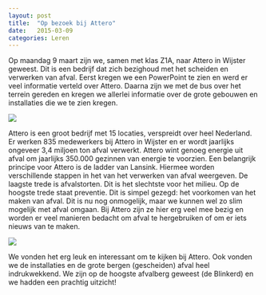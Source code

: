 ```yaml
---
layout: post
title:  "Op bezoek bij Attero"
date:   2015-03-09
categories: Leren
---
```


Op maandag 9 maart zijn we, samen met klas Z1A, naar Attero in Wijster geweest. Dit is een bedrijf dat zich bezighoud met het scheiden en verwerken van afval. Eerst kregen we een PowerPoint te zien en werd er veel informatie verteld over Attero. Daarna zijn we met de bus over het terrein gereden en kregen we allerlei informatie over de grote gebouwen en installaties die we te zien kregen.

![](/https://raw.githubusercontent.com/zernergy/zernergy.github.io/master/img/attero.1.JPG)

Attero is een groot bedrijf met 15 locaties, verspreidt over heel Nederland.  Er werken 835 medewerkers bij Attero in Wijster en er wordt jaarlijks ongeveer 3,4 miljoen ton afval verwerkt. Attero wint genoeg energie uit afval om jaarlijks 350.000 gezinnen van energie te voorzien. 
Een belangrijk principe voor Attero is de ladder van Lansink.  Hiermee worden verschillende stappen in het van het verwerken van afval weergeven. De laagste trede is afvalstorten. Dit is het slechtste voor het milieu. Op de hoogste trede staat preventie. Dit is simpel gezegd: het voorkomen van het maken van afval. Dit is nu nog onmogelijk, maar we kunnen wel zo slim mogelijk met afval omgaan. Bij Attero zijn ze hier erg veel mee bezig en worden er veel manieren bedacht om afval te hergebruiken of om er iets nieuws van te maken.

![](/https://raw.githubusercontent.com/zernergy/zernergy.github.io/master/img/attero.JPG)

We vonden het erg leuk en interessant om te kijken bij Attero. Ook vonden we de installaties en de grote bergen (gescheiden) afval heel indrukwekkend. We zijn op de hoogste afvalberg geweest (de Blinkerd) en we hadden een prachtig uitzicht! 

